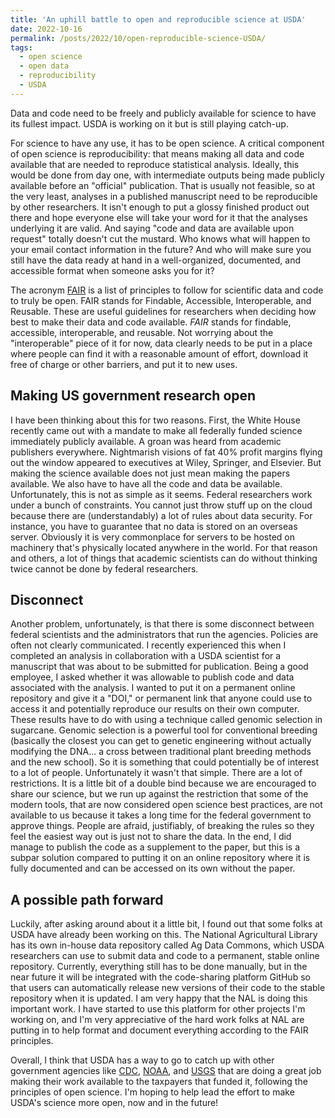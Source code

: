```yaml
---
title: 'An uphill battle to open and reproducible science at USDA'
date: 2022-10-16
permalink: /posts/2022/10/open-reproducible-science-USDA/
tags:
  - open science
  - open data
  - reproducibility
  - USDA
---
```


Data and code need to be freely and publicly available for science to have its fullest impact. USDA is working on it but is still playing catch-up.

<!--break-->

For science to have any use, it has to be open science. A critical component of open science is reproducibility: that means making all data and code available that are needed to reproduce statistical analysis. Ideally, this would be done from day one, with intermediate outputs being made publicly available before an "official" publication. That is usually not feasible, so at the very least, analyses in a published manuscript need to be reproducible by other researchers. It isn't enough to put a glossy finished product out there and hope everyone else will take your word for it that the analyses underlying it are valid. And saying "code and data are available upon request" totally doesn't cut the mustard. Who knows what will happen to your email contact information in the future? And who will make sure you still have the data ready at hand in a well-organized, documented, and accessible format when someone asks you for it? 

The acronym [FAIR](https://www.go-fair.org/fair-principles/) is a list of principles to follow for scientific data and code to truly be open. FAIR stands for Findable, Accessible, Interoperable, and Reusable. These are useful guidelines for researchers when deciding how best to make their data and code available. *FAIR* stands for findable, accessible, interoperable, and reusable. Not worrying about the "interoperable" piece of it for now, data clearly needs to be put in a place where people can find it with a reasonable amount of effort, download it free of charge or other barriers, and put it to new uses.

## Making US government research open

I have been thinking about this for two reasons. First, the White House recently came out with a mandate to make all federally funded science immediately publicly available. A groan was heard from academic publishers everywhere. Nightmarish visions of fat 40% profit margins flying out the window appeared to executives at Wiley, Springer, and Elsevier. But making the science available does not just mean making the papers available. We also have to have all the code and data be available. Unfortunately, this is not as simple as it seems. Federal researchers work under a bunch of constraints. You cannot just throw stuff up on the cloud because there are (understandably) a lot of rules about data security. For instance, you have to guarantee that no data is stored on an overseas server. Obviously it is very commonplace for servers to be hosted on machinery that's physically located anywhere in the world. For that reason and others, a lot of things that academic scientists can do without thinking twice cannot be done by federal researchers.

## Disconnect 

Another problem, unfortunately, is that there is some disconnect between federal scientists and the administrators that run the agencies. Policies are often not clearly communicated. I recently experienced this when I completed an analysis in collaboration with a USDA scientist for a manuscript that was about to be submitted for publication. Being a good employee, I asked whether it was allowable to publish code and data associated with the analysis. I wanted to put it on a permanent online repository and give it a "DOI," or permanent link that anyone could use to access it and potentially reproduce our results on their own computer. These results have to do with using a technique called genomic selection in sugarcane. Genomic selection is a powerful tool for conventional breeding (basically the closest you can get to genetic engineering without actually modifying the DNA... a cross between traditional plant breeding methods and the new school). So it is something that could potentially be of interest to a lot of people. Unfortunately it wasn't that simple. There are a lot of restrictions. It is a little bit of a double bind because we are encouraged to share our science, but we run up against the restriction that some of the modern tools, that are now considered open science best practices, are not available to us because it takes a long time for the federal government to approve things. People are afraid, justifiably, of breaking the rules so they feel the easiest way out is just not to share the data. In the end, I did manage to publish the code as a supplement to the paper, but this is a subpar solution compared to putting it on an online repository where it is fully documented and can be accessed on its own without the paper.

## A possible path forward

Luckily, after asking around about it a little bit, I found out that some folks at USDA have already been working on this. The National Agricultural Library has its own in-house data repository called Ag Data Commons, which USDA researchers can use to submit data and code to a permanent, stable online repository. Currently, everything still has to be done manually, but in the near future it will be integrated with the code-sharing platform GitHub so that users can automatically release new versions of their code to the stable repository when it is updated. I am very happy that the NAL is doing this important work. I have started to use this platform for other projects I'm working on, and I'm very appreciative of the hard work folks at NAL are putting in to help format and document everything according to the FAIR principles.

Overall, I think that USDA has a way to go to catch up with other government agencies like [CDC](https://github.com/CDCgov), [NOAA](https://github.com/NOAAGov), and [USGS](https://github.com/usgs) that are doing a great job making their work available to the taxpayers that funded it, following the principles of open science. I'm hoping to help lead the effort to make USDA's science more open, now and in the future!

